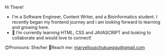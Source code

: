 Hi There!

- I'm a Software Engineer, Content Writer, and a Bioinformatics student. I recently began my frontend journey and i am looking forward to learning and growing here. 
- 🌱 I’m currently learning HTML, CSS and JAVASCRIPT and looking to collaborate and would love to connect!

😊Pronouns: She/her
🧧Reach me: marvellouschukueggu@gmail.com


<!---
Obiomma/Obiomma is a ✨ special ✨ repository because its `README.md` (this file) appears on your GitHub profile.
You can click the Preview link to take a look at your changes.
--->
